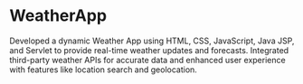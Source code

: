 # WeatherApp
Developed a dynamic Weather App using HTML, CSS, JavaScript, Java JSP, and Servlet to provide real-time weather updates and forecasts. Integrated third-party weather APIs for accurate data and enhanced user experience with features like location search and geolocation.
